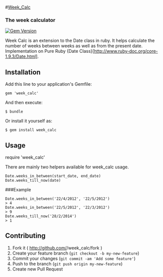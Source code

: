#[Week_Calc](http://documentup.com/gemathon-chargers/week_calc)
### The week calculator

[![Gem Version](https://badge.fury.io/rb/week_calc.png)](http://badge.fury.io/rb/week_calc)


Week Calc is an extension to the Date class in ruby. It helps calculate the number of weeks between weeks as well as from the present date. Implementation on Pure Ruby {Date Class}[http://www.ruby-doc.org/core-1.9.3/Date.html].

## Installation

Add this line to your application's Gemfile:

    gem 'week_calc'

And then execute:

    $ bundle

Or install it yourself as:

    $ gem install week_calc

## Usage

  require 'week_calc'

  There are mainly two helpers available for week_calc usage.

    Date.weeks_in_between(start_date, end_date)
    Date.weeks_till_now(date)

###Example

    Date.weeks_in_between('22/4/2012', '22/5/2012')
    > 4
    Date.weeks_in_between('22/5/2012', '22/3/2012')
    > 9
    Date.weeks_till_now('28/2/2014')
    > 1

## Contributing

1. Fork it ( http://github.com/<my-github-username>/week_calc/fork )
2. Create your feature branch (`git checkout -b my-new-feature`)
3. Commit your changes (`git commit -am 'Add some feature'`)
4. Push to the branch (`git push origin my-new-feature`)
5. Create new Pull Request

